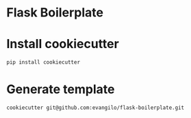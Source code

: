 # Flask Boilerplate

# Install cookiecutter

`pip install cookiecutter`

# Generate template

`cookiecutter git@github.com:evangilo/flask-boilerplate.git`
